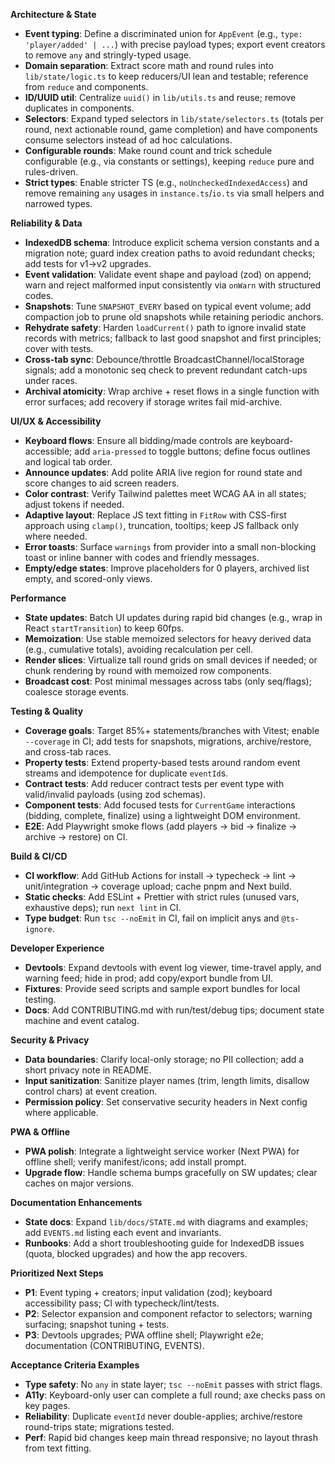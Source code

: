 **Architecture & State**

- **Event typing**: Define a discriminated union for `AppEvent` (e.g., `type: 'player/added' | ...`) with precise payload types; export event creators to remove `any` and stringly-typed usage.
- **Domain separation**: Extract score math and round rules into `lib/state/logic.ts` to keep reducers/UI lean and testable; reference from `reduce` and components.
- **ID/UUID util**: Centralize `uuid()` in `lib/utils.ts` and reuse; remove duplicates in components.
- **Selectors**: Expand typed selectors in `lib/state/selectors.ts` (totals per round, next actionable round, game completion) and have components consume selectors instead of ad hoc calculations.
- **Configurable rounds**: Make round count and trick schedule configurable (e.g., via constants or settings), keeping `reduce` pure and rules-driven.
- **Strict types**: Enable stricter TS (e.g., `noUncheckedIndexedAccess`) and remove remaining `any` usages in `instance.ts`/`io.ts` via small helpers and narrowed types.

**Reliability & Data**

- **IndexedDB schema**: Introduce explicit schema version constants and a migration note; guard index creation paths to avoid redundant checks; add tests for v1→v2 upgrades.
- **Event validation**: Validate event shape and payload (zod) on append; warn and reject malformed input consistently via `onWarn` with structured codes.
- **Snapshots**: Tune `SNAPSHOT_EVERY` based on typical event volume; add compaction job to prune old snapshots while retaining periodic anchors.
- **Rehydrate safety**: Harden `loadCurrent()` path to ignore invalid state records with metrics; fallback to last good snapshot and first principles; cover with tests.
- **Cross-tab sync**: Debounce/throttle BroadcastChannel/localStorage signals; add a monotonic seq check to prevent redundant catch-ups under races.
- **Archival atomicity**: Wrap archive + reset flows in a single function with error surfaces; add recovery if storage writes fail mid-archive.

**UI/UX & Accessibility**

- **Keyboard flows**: Ensure all bidding/made controls are keyboard-accessible; add `aria-pressed` to toggle buttons; define focus outlines and logical tab order.
- **Announce updates**: Add polite ARIA live region for round state and score changes to aid screen readers.
- **Color contrast**: Verify Tailwind palettes meet WCAG AA in all states; adjust tokens if needed.
- **Adaptive layout**: Replace JS text fitting in `FitRow` with CSS-first approach using `clamp()`, truncation, tooltips; keep JS fallback only where needed.
- **Error toasts**: Surface `warnings` from provider into a small non-blocking toast or inline banner with codes and friendly messages.
- **Empty/edge states**: Improve placeholders for 0 players, archived list empty, and scored-only views.

**Performance**

- **State updates**: Batch UI updates during rapid bid changes (e.g., wrap in React `startTransition`) to keep 60fps.
- **Memoization**: Use stable memoized selectors for heavy derived data (e.g., cumulative totals), avoiding recalculation per cell.
- **Render slices**: Virtualize tall round grids on small devices if needed; or chunk rendering by round with memoized row components.
- **Broadcast cost**: Post minimal messages across tabs (only seq/flags); coalesce storage events.

**Testing & Quality**

- **Coverage goals**: Target 85%+ statements/branches with Vitest; enable `--coverage` in CI; add tests for snapshots, migrations, archive/restore, and cross-tab races.
- **Property tests**: Extend property-based tests around random event streams and idempotence for duplicate `eventId`s.
- **Contract tests**: Add reducer contract tests per event type with valid/invalid payloads (using zod schemas).
- **Component tests**: Add focused tests for `CurrentGame` interactions (bidding, complete, finalize) using a lightweight DOM environment.
- **E2E**: Add Playwright smoke flows (add players → bid → finalize → archive → restore) on CI.

**Build & CI/CD**

- **CI workflow**: Add GitHub Actions for install → typecheck → lint → unit/integration → coverage upload; cache pnpm and Next build.
- **Static checks**: Add ESLint + Prettier with strict rules (unused vars, exhaustive deps); run `next lint` in CI.
- **Type budget**: Run `tsc --noEmit` in CI, fail on implicit anys and `@ts-ignore`.

**Developer Experience**

- **Devtools**: Expand devtools with event log viewer, time-travel apply, and warning feed; hide in prod; add copy/export bundle from UI.
- **Fixtures**: Provide seed scripts and sample export bundles for local testing.
- **Docs**: Add CONTRIBUTING.md with run/test/debug tips; document state machine and event catalog.

**Security & Privacy**

- **Data boundaries**: Clarify local-only storage; no PII collection; add a short privacy note in README.
- **Input sanitization**: Sanitize player names (trim, length limits, disallow control chars) at event creation.
- **Permission policy**: Set conservative security headers in Next config where applicable.

**PWA & Offline**

- **PWA polish**: Integrate a lightweight service worker (Next PWA) for offline shell; verify manifest/icons; add install prompt.
- **Upgrade flow**: Handle schema bumps gracefully on SW updates; clear caches on major versions.

**Documentation Enhancements**

- **State docs**: Expand `lib/docs/STATE.md` with diagrams and examples; add `EVENTS.md` listing each event and invariants.
- **Runbooks**: Add a short troubleshooting guide for IndexedDB issues (quota, blocked upgrades) and how the app recovers.

**Prioritized Next Steps**

- **P1**: Event typing + creators; input validation (zod); keyboard accessibility pass; CI with typecheck/lint/tests.
- **P2**: Selector expansion and component refactor to selectors; warning surfacing; snapshot tuning + tests.
- **P3**: Devtools upgrades; PWA offline shell; Playwright e2e; documentation (CONTRIBUTING, EVENTS).

**Acceptance Criteria Examples**

- **Type safety**: No `any` in state layer; `tsc --noEmit` passes with strict flags.
- **A11y**: Keyboard-only user can complete a full round; axe checks pass on key pages.
- **Reliability**: Duplicate `eventId` never double-applies; archive/restore round-trips state; migrations tested.
- **Perf**: Rapid bid changes keep main thread responsive; no layout thrash from text fitting.

